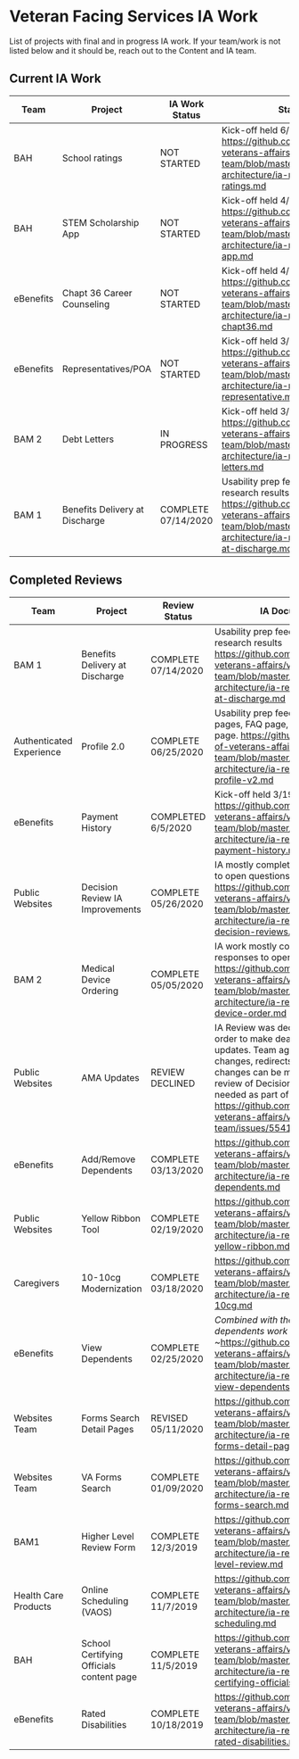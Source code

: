 # Veteran Facing Services IA Work

List of projects with final and in progress IA work. If your team/work is not listed below and it should be, reach out to the Content and IA team.

## Current IA Work

Team | Project | IA Work Status | Status Notes 
--- | --- | --- | --- 
BAH | School ratings | NOT STARTED | Kick-off held 6/2 <br>https://github.com/department-of-veterans-affairs/va.gov-team/blob/master/platform/information-architecture/ia-reviews/bah-school-ratings.md
BAH | STEM Scholarship App | NOT STARTED | Kick-off held 4/21 <br> https://github.com/department-of-veterans-affairs/va.gov-team/blob/master/platform/information-architecture/ia-reviews/bah-stem-app.md
eBenefits | Chapt 36 Career Counseling | NOT STARTED | Kick-off held 4/10 <br> https://github.com/department-of-veterans-affairs/va.gov-team/blob/master/platform/information-architecture/ia-reviews/ebenefits-chapt36.md
eBenefits | Representatives/POA | NOT STARTED | Kick-off held 3/24 <br> https://github.com/department-of-veterans-affairs/va.gov-team/blob/master/platform/information-architecture/ia-reviews/ebenefits-representative.md
BAM 2 | Debt Letters | IN PROGRESS | Kick-off held 3/12 <br> https://github.com/department-of-veterans-affairs/va.gov-team/blob/master/platform/information-architecture/ia-reviews/bam2-debt-letters.md
BAM 1 | Benefits Delivery at Discharge |  COMPLETE 07/14/2020 | Usability prep feedback given, waiting research results <br> https://github.com/department-of-veterans-affairs/va.gov-team/blob/master/platform/information-architecture/ia-reviews/bam-benefits-at-discharge.md




## Completed Reviews

Team | Project | Review Status | IA Documentation 
--- | --- | --- | --- 
BAM 1 | Benefits Delivery at Discharge |  COMPLETE 07/14/2020 | Usability prep feedback given, waiting research results <br> https://github.com/department-of-veterans-affairs/va.gov-team/blob/master/platform/information-architecture/ia-reviews/bam-benefits-at-discharge.md
Authenticated Experience | Profile 2.0 | COMPLETE 06/25/2020 | Usability prep feedback given for profile pages, FAQ page, and app directory <br> page. https://github.com/department-of-veterans-affairs/va.gov-team/blob/master/platform/information-architecture/ia-reviews/auth-exp-profile-v2.md
eBenefits | Payment History | COMPLETED 6/5/2020 | Kick-off held 3/19 <br> https://github.com/department-of-veterans-affairs/va.gov-team/blob/master/platform/information-architecture/ia-reviews/ebenefits-payment-history.md
Public Websites | Decision Review IA Improvements | COMPLETE 05/26/2020 | IA mostly complete, waiting responses to open questions <br> https://github.com/department-of-veterans-affairs/va.gov-team/blob/master/platform/information-architecture/ia-reviews/websites-decision-reviews.md
BAM 2 | Medical Device Ordering | COMPLETE 05/05/2020 | IA work mostly complete, waiting responses to open questions <br> https://github.com/department-of-veterans-affairs/va.gov-team/blob/master/platform/information-architecture/ia-reviews/bam2-med-device-order.md
Public Websites | AMA Updates | REVIEW DECLINED | IA Review was declined by team in order to make deadline for content updates.  Team agreed that no URL changes, redirects or nav structural changes can be made.  Complete IA review of Decision Review process is needed as part of next steps. https://github.com/department-of-veterans-affairs/va.gov-team/issues/5541
eBenefits | Add/Remove Dependents | COMPLETE 03/13/2020 | https://github.com/department-of-veterans-affairs/va.gov-team/blob/master/platform/information-architecture/ia-reviews/ebenefits-dependents.md
Public Websites | Yellow Ribbon Tool | COMPLETE 02/19/2020 | https://github.com/department-of-veterans-affairs/va.gov-team/blob/master/platform/information-architecture/ia-reviews/websites-yellow-ribbon.md
Caregivers | 10-10cg Modernization | COMPLETE 03/18/2020 | https://github.com/department-of-veterans-affairs/va.gov-team/blob/master/platform/information-architecture/ia-reviews/caregiver-10-10cg.md
eBenefits | View Dependents | COMPLETE 02/25/2020  | *Combined with the add/remove dependents work* ~https://github.com/department-of-veterans-affairs/va.gov-team/blob/master/platform/information-architecture/ia-reviews/ebenefits-view-dependents.md~
Websites Team | Forms Search Detail Pages | REVISED 05/11/2020 | https://github.com/department-of-veterans-affairs/va.gov-team/blob/master/platform/information-architecture/ia-reviews/websites-forms-detail-pages.md
Websites Team | VA Forms Search | COMPLETE 01/09/2020 | https://github.com/department-of-veterans-affairs/va.gov-team/blob/master/platform/information-architecture/ia-reviews/websites-forms-search.md 
BAM1 | Higher Level Review Form | COMPLETE 12/3/2019 | https://github.com/department-of-veterans-affairs/va.gov-team/blob/master/platform/information-architecture/ia-reviews/bam-higher-level-review.md 
Health Care Products | Online Scheduling (VAOS) | COMPLETE 11/7/2019 |https://github.com/department-of-veterans-affairs/va.gov-team/blob/master/platform/information-architecture/ia-reviews/health-online-scheduling.md
BAH | School Certifying Officials content page | COMPLETE 11/5/2019 |https://github.com/department-of-veterans-affairs/va.gov-team/blob/master/platform/information-architecture/ia-reviews/bah-school-certifying-officials.md 
eBenefits | Rated Disabilities | COMPLETE 10/18/2019 | https://github.com/department-of-veterans-affairs/va.gov-team/blob/master/platform/information-architecture/ia-reviews/ebenefits-rated-disabilities.md
